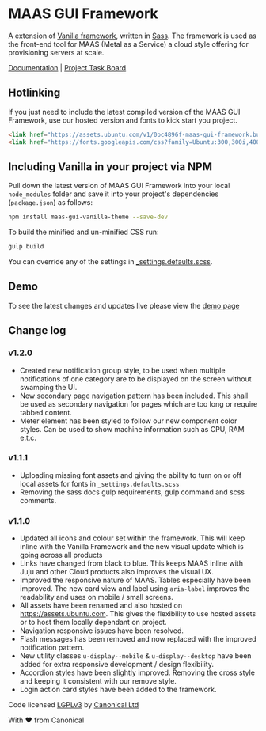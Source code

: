# MAAS GUI Framework

A extension of [Vanilla framework](https://github.com/ubuntudesign/vanilla-framework), written in [Sass](http://sass-lang.com/). The framework is used as the front-end tool for MAAS (Metal as a Service) a cloud style offering for provisioning servers at scale.

[Documentation](http://ubuntudesign.github.io/maas-gui-vanilla-theme/) |
[Project Task Board](https://github.com/ubuntudesign/maas-gui-vanilla-theme/projects)

## Hotlinking

If you just need to include the latest compiled version of the MAAS GUI Framework, use our hosted version and fonts to kick start you project.

``` html
<link href="https://assets.ubuntu.com/v1/0bc4896f-maas-gui-framework.build-1.2.0.min.css" rel="stylesheet" type="text/css" media="screen">
<link href="https://fonts.googleapis.com/css?family=Ubuntu:300,300i,400,400i,500,500i,700,700i" rel="stylesheet">
```


## Including Vanilla in your project via NPM

Pull down the latest version of MAAS GUI Framework into your local `node_modules` folder
and save it into your project's dependencies (`package.json`) as follows:

``` bash
npm install maas-gui-vanilla-theme --save-dev
```

To build the minified and un-minified CSS run:

``` bash
gulp build
```

You can override any of the settings in [_settings.defaults.scss](scss/_settings.defaults.scss).

## Demo

To see the latest changes and updates live please view the [demo page](http://ubuntudesign.github.io/maas-gui-vanilla-theme/)

## Change log

### v1.2.0

- Created new notification group style, to be used when multiple notifications of one category are to be displayed on the screen without swamping the UI.
- New secondary page navigation pattern has been included. This shall be used as secondary navigation for pages which are too long or require tabbed content.
- Meter element has been styled to follow our new component color styles. Can be used to show machine information such as CPU, RAM e.t.c.

### v1.1.1

- Uploading missing font assets and giving the ability to turn on or off local assets for fonts in ```_settings.defaults.scss```
- Removing the sass docs gulp requirements, gulp command and scss comments.

### v1.1.0

- Updated all icons and colour set within the framework. This will keep inline with the Vanilla Framework and the new visual update which is going across all products
- Links have changed from black to blue. This keeps MAAS inline with Juju and other Cloud products also improves the visual UX.
- Improved the responsive nature of MAAS. Tables especially have been improved. The new card view and label using ```aria-label``` improves the readability and uses on mobile / small screens.
- All assets have been renamed and also hosted on https://assets.ubuntu.com. This gives the flexibility to use hosted assets or to host them locally dependant on project.
- Navigation responsive issues have been resolved.
- Flash messages has been removed and now replaced with the improved notification pattern.
- New utility classes ```u-display--mobile``` & ```u-display--desktop``` have been added for extra responsive development / design flexibility.
- Accordion styles have been slightly improved. Removing the cross style and keeping it consistent with our remove style.
- Login action card styles have been added to the framework.

Code licensed [LGPLv3](http://opensource.org/licenses/lgpl-3.0.html) by [Canonical Ltd](http://www.canonical.com/)

With ♥ from Canonical

